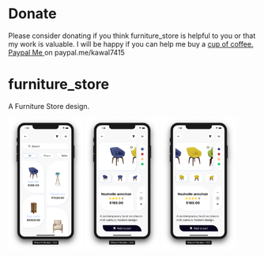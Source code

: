 # Donate

Please consider donating if you think furniture_store is helpful to you or that my work is valuable. I will be happy if you can help me buy a [cup of coffee. Paypal Me ](https://www.paypal.me/kawal7415) on paypal.me/kawal7415

# furniture_store

A Furniture Store design.

<img src="furniture_store_1.png" width="30%" height="30%"> <img src="furniture_store_2.png" width="30%" height="30%"> <img src="furniture_store_3.png" width="30%" height="30%">